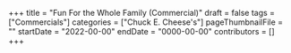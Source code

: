+++
title = "Fun For the Whole Family (Commercial)"
draft = false
tags = ["Commercials"]
categories = ["Chuck E. Cheese's"]
pageThumbnailFile = ""
startDate = "2022-00-00"
endDate = "0000-00-00"
contributors = []
+++

